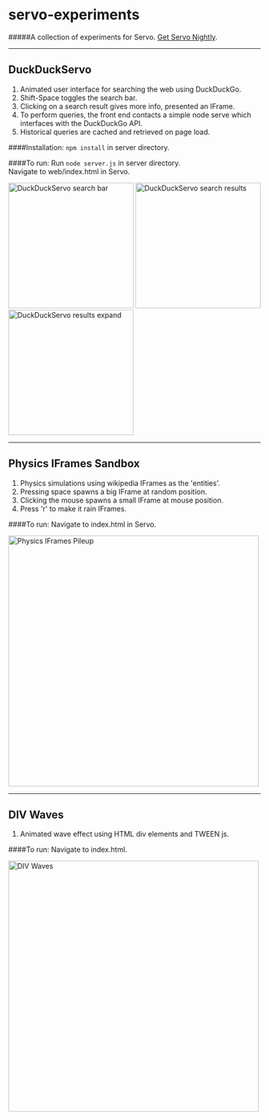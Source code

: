 # servo-experiments
#####A collection of experiments for Servo.  [Get Servo Nightly](https://servo-builds.s3.amazonaws.com/index.html).

---
## DuckDuckServo
1. Animated user interface for searching the web using DuckDuckGo.
2. Shift-Space toggles the search bar.
3. Clicking on a search result gives more info, presented an IFrame.
4. To perform queries, the front end contacts a simple node serve which interfaces with the DuckDuckGo API.
5. Historical queries are cached and retrieved on page load.

####Installation:
`npm install` in server directory.

####To run:
Run `node server.js` in server directory. <br /> 
Navigate to web/index.html in Servo. 

<img alt="DuckDuckServo search bar" width="250" src="https://github.com/mozdevs/servo-experiments/blob/master/screens/duckDuckServo/searchBar.png?raw=true" />
<img alt="DuckDuckServo search results" width="250" src="https://github.com/mozdevs/servo-experiments/blob/master/screens/duckDuckServo/searchResults.png?raw=true" />
<img alt="DuckDuckServo results expand" width="250" src="https://github.com/mozdevs/servo-experiments/blob/master/screens/duckDuckServo/resultsExpand.png?raw=true" />

---
## Physics IFrames Sandbox
1. Physics simulations using wikipedia IFrames as the 'entities'.
2. Pressing space spawns a big IFrame at random position.
3. Clicking the mouse spawns a small IFrame at mouse position.
4. Press 'r' to make it rain IFrames.

####To run:
Navigate to index.html in Servo. 

<img alt="Physics IFrames Pileup" width="500" src="https://github.com/mozdevs/servo-experiments/blob/master/screens/physics/pileup.png?raw=true" />

---
## DIV Waves
1. Animated wave effect using HTML div elements and TWEEN js.

####To run:
Navigate to index.html. 

<img alt="DIV Waves" width="500" src="https://github.com/mozdevs/servo-experiments/blob/master/screens/divWaves/waves.png?raw=true" />

